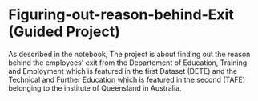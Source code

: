 # Figuring-out-reason-behind-Exit (Guided Project)
As described in the notebook, The project is about finding out the reason behind the employees' exit from the Departement of Education, Training and Employment which is featured in the first Dataset (DETE) and the Technical and Further Education which is featured in the second (TAFE) belonging to the institute of Queensland in Australia.
